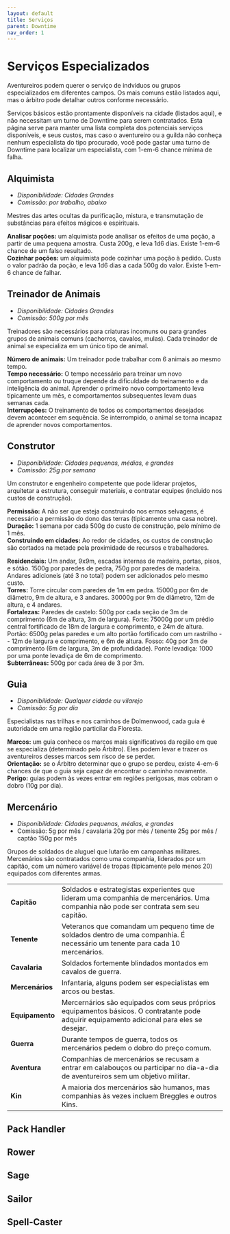 ```yaml
---
layout: default
title: Serviços
parent: Downtime
nav_order: 1
---
```


# Serviços Especializados

Aventureiros podem querer o serviço de indvíduos ou grupos especializados em diferentes campos. Os mais comuns estão listados aqui, mas o árbitro pode detalhar outros conforme necessário.

Serviços básicos estão prontamente disponíveis na cidade (listados aqui), e não necessitam um turno de Downtime para serem contratados. Esta página serve para manter uma lista completa dos potenciais serviços disponíveis, e seus custos, mas caso o aventureiro ou a guilda não conheça nenhum especialista do tipo procurado, você pode gastar uma turno de Downtime para localizar um especialista, com 1-em-6 chance mínima de falha.

## Alquimista
- *Disponibilidade: Cidades Grandes*
- *Comissão: por trabalho, abaixo*

Mestres das artes ocultas da purificação, mistura, e transmutação de substâncias para efeitos mágicos e espirituais.

**Analisar poções:** um alquimista pode analisar os efeitos de uma poção, a partir de uma pequena amostra. Custa 200g, e leva 1d6 dias. Existe 1-em-6 chance de um falso resultado.\
**Cozinhar poções:** um alquimista pode cozinhar uma poção à pedido. Custa o valor padrão da poção, e leva 1d6 dias a cada 500g do valor. Existe 1-em-6 chance de falhar.

## Treinador de Animais
- *Disponibilidade: Cidades Grandes*
- *Comissão: 500g por mês*

Treinadores são necessários para criaturas incomuns ou para grandes grupos de animais comuns (cachorros, cavalos, mulas). Cada treinador de animal se especializa em um único tipo de animal.

**Número de animais:** Um treinador pode trabalhar com 6 animais ao mesmo tempo.\
**Tempo necessário:** O tempo necessário para treinar um novo comportamento ou truque depende da dificuldade do treinamento e da inteligência do animal. Aprender o primeiro novo comportamento leva tipicamente um mês, e comportamentos subsequentes levam duas semanas cada.\
**Interrupções:** O treinamento de todos os comportamentos desejados devem acontecer em sequência. Se interrompido, o animal se torna incapaz de aprender novos comportamentos.

## Construtor
- _Disponibilidade: Cidades pequenas, médias, e grandes_
- _Comissão: 25g por semana_

Um construtor e engenheiro competente que pode liderar projetos, arquitetar a estrutura, conseguir materiais, e contratar equipes (incluido nos custos de construção).

**Permissão:** A não ser que esteja construindo nos ermos selvagens, é necessário a permissão do dono das terras (tipicamente uma casa nobre).\
**Duração:** 1 semana por cada 500g do custo de construção, pelo mínimo de 1 mês.\
**Construindo em cidades:** Ao redor de cidades, os custos de construção são cortados na metade pela proximidade de recursos e trabalhadores.

**Residenciais:** Um andar, 9x9m, escadas internas de madeira, portas, pisos, e sótão. 1500g por paredes de pedra, 750g por paredes de madeira. Andares adicioneis (até 3 no total) podem ser adicionados pelo mesmo custo.\
**Torres:** Torre circular com paredes de 1m em pedra. 15000g por 6m de diâmetro, 9m de altura, e 3 andares. 30000g por 9m de diâmetro, 12m de altura, e 4 andares.\
**Fortalezas:** Paredes de castelo: 500g por cada seção de 3m de comprimento (6m de altura, 3m de largura). Forte: 75000g por um prédio central fortificado de 18m de largura e comprimento, e 24m de altura. Portão: 6500g pelas paredes e um alto portão fortificado com um rastrilho -- 12m de largura e comprimento, e 6m de altura. Fosso: 40g por 3m de comprimento (6m de largura, 3m de profundidade). Ponte levadiça: 1000 por uma ponte levadiça de 6m de comprimento.\
**Subterrâneas:** 500g por cada área de 3 por 3m.

## Guia
- _Disponibilidade: Qualquer cidade ou vilarejo_
- _Comissão: 5g por dia_

Especialistas nas trilhas e nos caminhos de Dolmenwood, cada guia é autoridade em uma região particilar da Floresta.

**Marcos:** um guia conhece os marcos mais significativos da região em que se especializa (determinado pelo Árbitro). Eles podem levar e trazer os aventureiros desses marcos sem risco de se perder.\
**Orientação:** se o Árbitro determinar que o grupo se perdeu, existe 4-em-6 chances de que o guia seja capaz de encontrar o caminho novamente.\
**Perigo:** guias podem às vezes entrar em regiões perigosas, mas cobram o dobro (10g por dia).

## Mercenário
- _Disponibilidade: Cidades pequenas, médias, e grandes_
- Comissão: 5g por mês / cavalaria 20g por mês / tenente 25g por mês / captão 150g por mês

Grupos de soldados de aluguel que lutarão em campanhas militares. Mercenários são contratados como uma companhia, liderados por um capitão, com um número variável de tropas (tipicamente pelo menos 20) equipados com diferentes armas.

| | |
| :--- | :--- |
| **Capitão** | Soldados e estrategistas experientes que lideram uma companhia de mercenários. Uma companhia não pode ser contrata sem seu capitão. |
| **Tenente** | Veteranos que comandam um pequeno time de soldados dentro de uma companhia. É necessário um tenente para cada 10 mercenários. |
| **Cavalaria** | Soldados fortemente blindados montados em cavalos de guerra. |
| **Mercenários** | Infantaria, alguns podem ser especialistas em arcos ou bestas. |
| **Equipamento** | Mercernários são equipados com seus próprios equipamentos básicos. O contratante pode adquirir equipamento adicional para eles se desejar. |
| **Guerra** | Durante tempos de guerra, todos os mercenários pedem o dobro do preço comum. |
| **Aventura** | Companhias de mercenários se recusam a entrar em calabouços ou participar no dia-a-dia de aventureiros sem um objetivo militar. |
| **Kin** | A maioria dos mercenários são humanos, mas companhias às vezes incluem Breggles e outros Kins. |

## Pack Handler
## Rower
## Sage
## Sailor
## Spell-Caster
